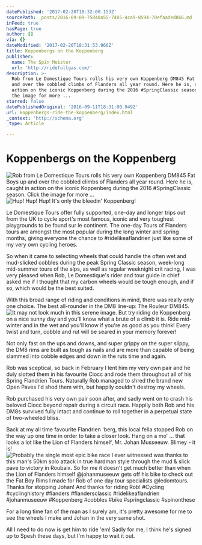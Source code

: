 ```yaml
---
datePublished: '2017-02-20T18:32:00.153Z'
sourcePath: _posts/2016-09-09-75840a55-7485-4ca9-8594-70efaaded866.md
inFeed: true
hasPage: true
author: []
via: {}
dateModified: '2017-02-20T18:31:53.966Z'
title: Koppenbergs on the Koppenberg
publisher:
  name: The Spin Meister
  url: 'http://ridefullgas.com/'
description: >-
  Rob from Le Domestique Tours rolls his very own Koppenberg DM845 Fat Boys up
  and over the cobbled climbs of Flanders all year round. Here he is, caught in
  action on the iconic Koppenberg during the 2016 #SpringClassic season. Click
  the image for more ... 
starred: false
datePublishedOriginal: '2016-09-11T18:31:00.949Z'
url: koppenbergs-ride-the-koppenberg/index.html
_context: 'http://schema.org'
_type: Article

---
```

# Koppenbergs on the Koppenberg
![Rob from Le Domestique Tours rolls his very own Koppenberg DM845 Fat Boys up and over the cobbled climbs of Flanders all year round. Here he is, caught in action on the iconic Koppenberg during the 2016 #SpringClassic season. Click the image for more ... ](https://the-grid-user-content.s3-us-west-2.amazonaws.com/5d36bf29-5eed-4c70-928f-a138e17e7d0d.jpg)
![Hup! Hup! Hup!  It's only the bleedin' Koppenberg! ](https://s3-us-west-2.amazonaws.com/the-grid-img/p/2c57e841227276b2cbabfd9eb419c260e43cdcd0.jpg)

Le Domestique Tours offer fully supported, one-day and longer trips out from the UK to cycle sport's most famous, iconic and very toughest playgrounds to be found sur le continent. The one-day Tours of Flanders tours are amongst the most popular during the long winter and spring months, giving everyone the chance to \#ridelikeaflandrien just like some of my very own cycling heroes.

So when it came to selecting wheels that could handle the often wet and mud-slicked cobbles during the peak Spring Classic season, week-long mid-summer tours of the alps, as well as regular weeknight crit racing, I was very pleased when Rob, Le Domestique's rider and tour guide in chief asked me if I thought that my carbon wheels would be tough enough, and if so, which would be the best suited.

With this broad range of riding and conditions in mind, there was really only one choice. The best all-rounder in the DM8 line-up: The Rouleur DM845\.
![It may not look much in this serene image. But try riding de Koppenberg on a nice sunny day and you'll know what a brute of a climb it is. Ride mid-winter and in the wet and you'll know if you're as good as you think! Every twist and turn, cobble and rut will be seared in your memory forever! ](https://the-grid-user-content.s3-us-west-2.amazonaws.com/ea93a8b5-5f99-4479-ba55-a844dd5e8ede.jpg)

Not only fast on the ups and downs, and super grippy on the super slippy, the DM8 rims are built as tough as nails and are more than capable of being slammed into cobble edges and down in the ruts time and again. 

Rob was sceptical, so back in February I lent him my very own pair and he duly slotted them in his favourite Ciocc and rode them throughout all of his Spring Flandrien Tours. Naturally Rob managed to shred the brand new Open Paves I'd shod them with, but happily couldn't destroy my wheels.

Rob purchased his very own pair soon after, and sadly went on to crash his beloved Ciocc beyond repair during a circuit race. Happily both Rob and his DM8s survived fully intact and continue to roll together in a perpetual state of two-wheeled bliss.

Back at my all time favourite Flandrien 'berg, this local fella stopped Rob on the way up one time in order to take a closer look. Hang on a mo' ... that looks a lot like the Lion of Flanders himself, Mr. Johan Musseeuw. Blimey - it is!
![Probably the single most epic bike race I ever witnessed was thanks to this man's 50km solo attack in true hardman style through the mud & slick pave to victory in Roubaix. So for me it doesn't get much better than when the Lion of Flanders himself @johanmuseeuw gets off his bike to check out the Fat Boy Rims I made for Rob of one day tour specialists @ledomtours. Thanks for stopping Johan! And thanks for riding Rob! #Cycling #cyclinghistory #flanders #flandersclassic #ridelikeaflandrien #johanmuseeuw #Koppenberg #cobbles #bike #springclassic #spinonthese](https://s3-us-west-2.amazonaws.com/the-grid-img/p/4e44bda246d857976bc6908ea31fa4f89f499fdb.jpg)

For a long time fan of the man as I surely am, it's pretty awesome for me to see the wheels I make and Johan in the very same shot. 

All I need to do now is get him to ride 'em! Sadly for me, I think he's signed up to Spesh these days, but I'm happy to wait it out.